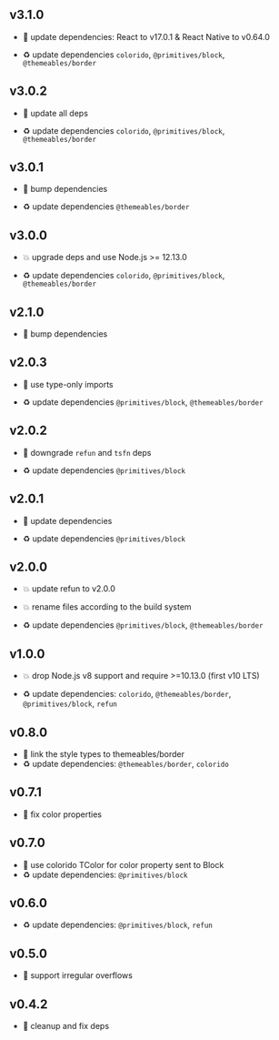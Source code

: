 ## v3.1.0

* 🌱 update dependencies: React to v17.0.1 & React Native to v0.64.0

* ♻️ update dependencies `colorido`, `@primitives/block`, `@themeables/border`

## v3.0.2

* 🐞 update all deps

* ♻️ update dependencies `colorido`, `@primitives/block`, `@themeables/border`

## v3.0.1

* 🐞 bump dependencies

* ♻️ update dependencies `@themeables/border`

## v3.0.0

* 💥 upgrade deps and use Node.js >= 12.13.0

* ♻️ update dependencies `colorido`, `@primitives/block`, `@themeables/border`

## v2.1.0

* 🌱 bump dependencies

## v2.0.3

* 🐞 use type-only imports

* ♻️ update dependencies `@primitives/block`, `@themeables/border`

## v2.0.2

* 🐞 downgrade `refun` and `tsfn` deps

* ♻️ update dependencies `@primitives/block`

## v2.0.1

* 🐞 update dependencies

* ♻️ update dependencies `@primitives/block`

## v2.0.0

* 💥 update refun to v2.0.0

* 💥 rename files according to the build system

* ♻️ update dependencies `@primitives/block`, `@themeables/border`

## v1.0.0

* 💥 drop Node.js v8 support and require >=10.13.0 (first v10 LTS)

* ♻️ update dependencies: `colorido`, `@themeables/border`, `@primitives/block`, `refun`

## v0.8.0

* 🌱 link the style types to themeables/border
* ♻️ update dependencies: `@themeables/border`, `colorido`

## v0.7.1

* 🐞 fix color properties

## v0.7.0

* 🌱 use colorido TColor for color property sent to Block
* ♻️ update dependencies: `@primitives/block`

## v0.6.0

* ♻️ update dependencies: `@primitives/block`, `refun`

## v0.5.0

* 🌱 support irregular overflows

## v0.4.2

* 🐞 cleanup and fix deps
